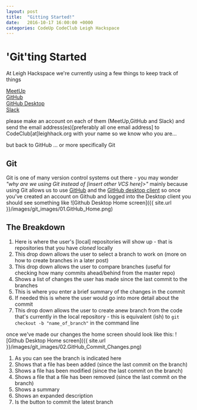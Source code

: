 ```yaml
---
layout: post
title:  "Gitting Started!"
date:   2016-10-17 16:00:00 +0000
categories: CodeUp CodeClub Leigh Hackspace
---
```


'Git'ting Started
================
At Leigh Hackspace we're currently using a few things to keep track of things

[MeetUp][1]<br />
[GitHub][2]<br />
[GitHub Desktop][3]<br />
[Slack][4]<br />

please make an account on each of them (MeetUp,GitHub and Slack)
and send the email address(es)[preferably all one email address] to CodeClub[at]leighhack.org with your name so we know who you are...

but back to GitHub ... or more specifically Git <br />

 Git
---
Git is one of many version control systems out there - you may wonder _"why are we using Git instead of [insert other VCS here]>"_ mainly because using Git allows us to use [GitHub][2] and the [GitHub desktop client][3]
so once you've created an account on Github and logged into the Desktop client you should see something like ![Github Desktop Home screen]({{ site.url }}/images/git_images/01.GitHub_Home.png)

The Breakdown
---
1. Here is where the user's [local] repositories will show up - that is repositories that you have _cloned_ locally
2. This drop down allows the user to select a branch to work on (more on how to create branches in a later post)
3. This drop down allows the user to compare branches (useful for checking how many commits ahead/behind from the master repo)
4. Shows a list of changes the user has made since the last commit to the branches
5. This is where you enter a brief summary of the changes in the commit
6. If needed this is where the user would go into more detail about the commit
7. This drop down allows the user to create  anew branch from the code that's currently in the local repository - this is equivalent (ish) to ``` git checkout -b "name_of_branch" ``` in the command line

once we've made our changes the home screen should look like this:
![Github Desktop Home screen]({{ site.url }}/images/git_images/02.GitHub_Commit_Changes.png)

1. As you can see the branch is indicated here
2. Shows that a file has been added (since the last commit on the branch)
3. Shows a file has been modified (since the last commit on the branch)
4. Shows a file that a file has been removed (since the last commit on the branch)
5. Shows a summary
6. Shows an expanded description
7. Is the button to commit the latest branch

[1]:https://www.meetup.com/
[2]:https://github.com
[3]:https://desktop.github.com/
[4]:https://slack.com/
